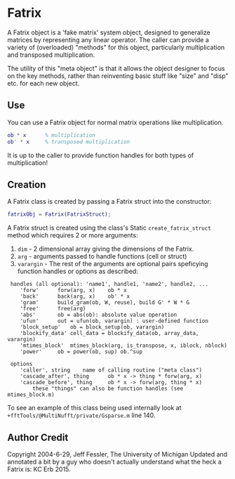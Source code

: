 # Fatrix

A Fatrix object  is a 'fake matrix' system object, designed to generalize matrices by representing any linear operator. The caller can provide a variety of (overloaded) "methods" for this object, particularly multiplication and transposed multiplication.

The utility of this "meta object" is that it allows the object designer
to focus on the key methods, rather than reinventing basic stuff like "size"
and "disp" etc. for each new object.

## Use

You can use a Fatrix object for normal matrix operations like multiplication.
```matlab
ob * x		% multiplication
ob' * x		% transposed multiplication
```
It is up to the caller to provide function handles for both types of multiplication!

## Creation

A Fatrix class is created by passing a Fatrix struct into the constructor:

```matlab
fatrixObj = Fatrix(FatrixStruct);
```

A Fatrix struct is created using the class's Static `create_fatrix_struct` method which requires 2 or more arguments:

1. `dim` - 2 dimensional array giving the dimensions of the Fatrix.
2. `arg` - arguments passed to handle functions (cell or struct)
3. `varargin` - The rest of the arguments are optional pairs speficying function handles or options as described:

```
 handles (all optional): 'name1', handle1, 'name2', handle2, ...
	'forw'		forw(arg, x)	ob * x
	'back'		back(arg, x)	ob' * x
	'gram'		build_gram(ob, W, reuse), build G' * W * G
	'free'		free(arg)
	'abs'		ob = abs(ob): absolute value operation
	'ufun'		out = ufun(ob, varargin) : user-defined function
	'block_setup'	ob = block_setup(ob, varargin)
	'blockify_data'	cell_data = blockify_data(ob, array_data, varargin)
	'mtimes_block'	mtimes_block(arg, is_transpose, x, iblock, nblock)
	'power'		ob = power(ob, sup)	ob.^sup

 options
	'caller', string	name of calling routine ("meta class")
	'cascade_after', thing		ob * x -> thing * forw(arg, x)
	'cascade_before', thing		ob * x -> forw(arg, thing * x)
		these "things" can also be function handles (see mtimes_block.m)
```

To see an example of this class being used internally look at `+fftTools/@MultiNufft/private/Gsparse.m` line 140.

## Author Credit

 Copyright 2004-6-29, Jeff Fessler, The University of Michigan
 Updated and annotated a bit by a guy who doesn't actually understand what the heck a Fatrix is: KC Erb 2015.
